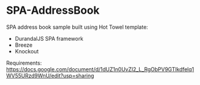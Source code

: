 SPA-AddressBook
===============

SPA address book sample built using Hot Towel template:
- DurandalJS SPA framework
- Breeze
- Knockout

Requirements: https://docs.google.com/document/d/1dUZ1n0UvZI2_L_RgObPV9GTIkdfelq1WV55URzd9WnU/edit?usp=sharing
